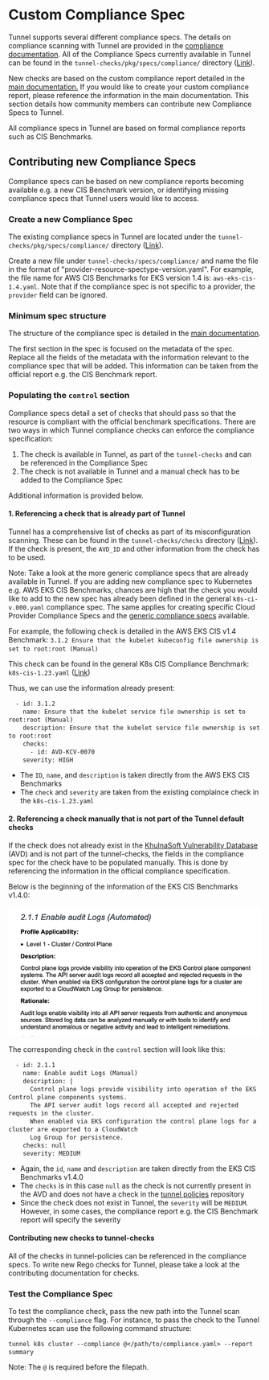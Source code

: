 # Custom Compliance Spec

Tunnel supports several different compliance specs. The details on compliance scanning with Tunnel are provided in the [compliance documentation](../../docs/compliance/compliance.md).
All of the Compliance Specs currently available in Tunnel can be found in the `tunnel-checks/pkg/specs/compliance/` directory ([Link](https://github.com/aquasecurity/trivy-checks/tree/main/pkg/specs/compliance)).

New checks are based on the custom compliance report detailed in the [main documentation.](./compliance.md#custom-compliance)
If you would like to create your custom compliance report, please reference the information in the main documentation. This section details how community members can contribute new Compliance Specs to Tunnel.

All compliance specs in Tunnel are based on formal compliance reports such as CIS Benchmarks.

## Contributing new Compliance Specs

Compliance specs can be based on new compliance reports becoming available e.g. a new CIS Benchmark version, or identifying missing compliance specs that Tunnel users would like to access.

### Create a new Compliance Spec

The existing compliance specs in Tunnel are located under the `tunnel-checks/pkg/specs/compliance/` directory ([Link](https://github.com/aquasecurity/trivy-checks/tree/main/pkg/specs/compliance)).

Create a new file under `tunnel-checks/specs/compliance/` and name the file in the format of "provider-resource-spectype-version.yaml". For example, the file name for AWS CIS Benchmarks for EKS version 1.4 is: `aws-eks-cis-1.4.yaml`. Note that if the compliance spec is not specific to a provider, the `provider` field can be ignored.

### Minimum spec structure

The structure of the compliance spec is detailed in the [main documentation](./compliance.md#custom-compliance).

The first section in the spec is focused on the metadata of the spec. Replace all the fields of the metadata with the information relevant to the compliance spec that will be added. This information can be taken from the official report e.g. the CIS Benchmark report.

### Populating the `control` section

Compliance specs detail a set of checks that should pass so that the resource is compliant with the official benchmark specifications. There are two ways in which Tunnel compliance checks can enforce the compliance specification:

1. The check is available in Tunnel, as part of the `tunnel-checks` and can be referenced in the Compliance Spec
2. The check is not available in Tunnel and a manual check has to be added to the Compliance Spec

Additional information is provided below.

#### 1. Referencing a check that is already part of Tunnel

Tunnel has a comprehensive list of checks as part of its misconfiguration scanning. These can be found in the `tunnel-checks/checks` directory ([Link](https://github.com/aquasecurity/trivy-checks/tree/main/checks)). If the check is present, the `AVD_ID` and other information from the check has to be used.

Note: Take a look at the more generic compliance specs that are already available in Tunnel. If you are adding new compliance spec to Kubernetes e.g. AWS EKS CIS Benchmarks, chances are high that the check you would like to add to the new spec has already been defined in the general `k8s-ci-v.000.yaml` compliance spec. The same applies for creating specific Cloud Provider Compliance Specs and the [generic compliance specs](https://github.com/aquasecurity/trivy-checks/tree/main/pkg/specs/compliance) available.

For example, the following check is detailed in the AWS EKS CIS v1.4 Benchmark:
`3.1.2 Ensure that the kubelet kubeconfig file ownership is set to root:root (Manual)`

This check can be found in the general K8s CIS Compliance Benchmark: `k8s-cis-1.23.yaml` ([Link](https://github.com/aquasecurity/trivy-checks/blob/31e779916f3863dd74a28cee869ea24fdc4ca8c2/specs/compliance/k8s-cis-1.23.yaml#L480))

Thus, we can use the information already present:

```
  - id: 3.1.2
    name: Ensure that the kubelet service file ownership is set to root:root (Manual)
    description: Ensure that the kubelet service file ownership is set to root:root
    checks:
      - id: AVD-KCV-0070
    severity: HIGH
```

- The `ID`, `name`, and `description` is taken directly from the AWS EKS CIS Benchmarks
- The `check` and `severity` are taken from the existing complaince check in the `k8s-cis-1.23.yaml`

#### 2. Referencing a check manually that is not part of the Tunnel default checks

If the check does not already exist in the [KhulnaSoft Vulnerability Database](https://avd.khulnasoft.com/) (AVD) and is not part of the tunnel-checks, the fields in the compliance spec for the check have to be populated manually. This is done by referencing the information in the official compliance specification.

Below is the beginning of the information of the EKS CIS Benchmarks v1.4.0:

![EKS Benchmarks 2.1.1](../../imgs/eks-benchmarks.png)

The corresponding check in the `control` section will look like this:

```
  - id: 2.1.1
    name: Enable audit Logs (Manual)
    description: |
      Control plane logs provide visibility into operation of the EKS Control plane components systems.
      The API server audit logs record all accepted and rejected requests in the cluster.
      When enabled via EKS configuration the control plane logs for a cluster are exported to a CloudWatch
      Log Group for persistence.
    checks: null
    severity: MEDIUM
```

- Again, the `id`, `name` and `description` are taken directly from the EKS CIS Benchmarks v1.4.0
- The `checks` is in this case `null` as the check is not currently present in the AVD and does not have a check in the [tunnel policies](https://github.com/aquasecurity/trivy-checks/tree/main/checks) repository
- Since the check does not exist in Tunnel, the `severity` will be `MEDIUM`. However, in some cases, the compliance report e.g. the CIS Benchmark report will specify the severity

#### Contributing new checks to tunnel-checks

All of the checks in tunnel-policies can be referenced in the compliance specs.
To write new Rego checks for Tunnel, please take a look at the contributing documentation for checks.

### Test the Compliance Spec

To test the compliance check, pass the new path into the Tunnel scan through the `--compliance` flag. For instance, to pass the check to the Tunnel Kubernetes scan use the following command structure:

```
tunnel k8s cluster --compliance @</path/to/compliance.yaml> --report summary
```

Note: The `@` is required before the filepath.
